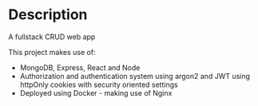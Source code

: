 # Description

A fullstack CRUD web app

This project makes use of:
  * MongoDB, Express, React and Node
  * Authorization and authentication system using argon2 and JWT using httpOnly cookies with security oriented settings
  * Deployed using Docker - making use of Nginx


